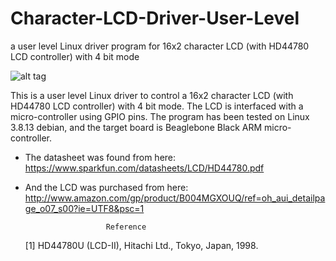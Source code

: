 Character-LCD-Driver-User-Level
===============================

a user level Linux driver program for 16x2 character LCD (with HD44780 LCD controller) with 4 bit mode

![alt tag](https://raw.github.com/hsm5xw/Character-LCD-Driver-User-Level/personal/demo.JPG)

This is a user level Linux driver to control a 16x2 character LCD (with HD44780 LCD controller) with 4 bit mode.
The LCD is interfaced with a micro-controller using GPIO pins. 
The program has been tested on Linux 3.8.13 debian, and the target board is Beaglebone Black ARM micro-controller.

- The datasheet was found from here: 	 https://www.sparkfun.com/datasheets/LCD/HD44780.pdf

- And the LCD was purchased from here:	 http://www.amazon.com/gp/product/B004MGXOUQ/ref=oh_aui_detailpage_o07_s00?ie=UTF8&psc=1	


						Reference
	[1] HD44780U (LCD-II), Hitachi Ltd., Tokyo, Japan, 1998.


	